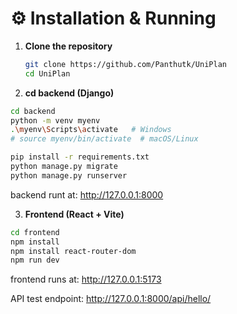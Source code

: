 # ⚙️ Installation & Running

1. **Clone the repository**  

   ```bash
   git clone https://github.com/Panthutk/UniPlan
   cd UniPlan

2. **cd backend (Django)**

```Bash
cd backend
python -m venv myenv
.\myenv\Scripts\activate   # Windows
# source myenv/bin/activate  # macOS/Linux

pip install -r requirements.txt
python manage.py migrate
python manage.py runserver
```

backend runt at: <http://127.0.0.1:8000>

3. **Frontend (React + Vite)**

``` bash
cd frontend
npm install
npm install react-router-dom
npm run dev
```

frontend runs at: <http://127.0.0.1:5173>

API test endpoint: <http://127.0.0.1:8000/api/hello/>
